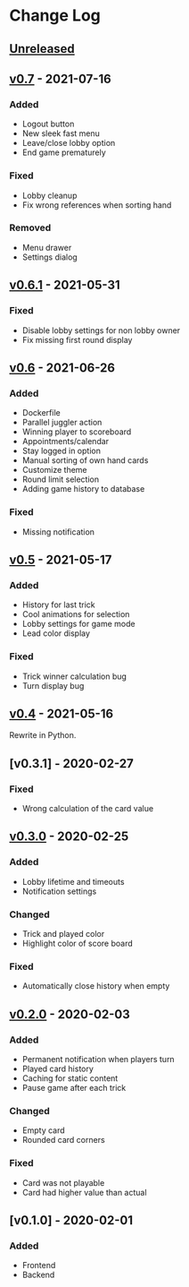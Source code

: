 # Change Log

## [Unreleased]

## [v0.7] - 2021-07-16
### Added
- Logout button
- New sleek fast menu
- Leave/close lobby option
- End game prematurely

### Fixed
- Lobby cleanup
- Fix wrong references when sorting hand

### Removed
- Menu drawer
- Settings dialog

## [v0.6.1] - 2021-05-31
### Fixed
- Disable lobby settings for non lobby owner
- Fix missing first round display

## [v0.6] - 2021-06-26
### Added
- Dockerfile
- Parallel juggler action
- Winning player to scoreboard
- Appointments/calendar
- Stay logged in option
- Manual sorting of own hand cards
- Customize theme
- Round limit selection
- Adding game history to database

### Fixed
- Missing notification

## [v0.5] - 2021-05-17
### Added
- History for last trick
- Cool animations for selection
- Lobby settings for game mode
- Lead color display

### Fixed
- Trick winner calculation bug
- Turn display bug

## [v0.4] - 2021-05-16
Rewrite in Python.

## [v0.3.1] - 2020-02-27
### Fixed
- Wrong calculation of the card value

## [v0.3.0] - 2020-02-25
### Added
- Lobby lifetime and timeouts
- Notification settings

### Changed
- Trick and played color
- Highlight color of score board

### Fixed
- Automatically close history when empty

## [v0.2.0] - 2020-02-03
### Added
- Permanent notification when players turn
- Played card history
- Caching for static content
- Pause game after each trick

### Changed
- Empty card
- Rounded card corners

### Fixed
- Card was not playable
- Card had higher value than actual

## [v0.1.0] - 2020-02-01
### Added
- Frontend
- Backend

[Unreleased]: https://github.com/terrakuh/wizard/compare/v0.7...dev
[v0.7]: https://github.com/terrakuh/wizard/compare/v0.6.1...v0.7
[v0.6.1]: https://github.com/terrakuh/wizard/compare/v0.6...v0.6.1
[v0.6]: https://github.com/terrakuh/wizard/compare/v0.5...v0.6
[v0.5]: https://github.com/terrakuh/wizard/compare/v0.4...v0.5
[v0.4]: https://github.com/terrakuh/wizard/compare/v0.3.0...v0.4
[v0.3.0]: https://github.com/terrakuh/wizard/compare/v0.2.0...v0.3.0
[v0.2.0]: https://github.com/terrakuh/wizard/compare/v0.1.0...v0.2.0
